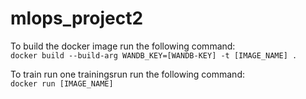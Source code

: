 # mlops_project2
To build the docker image run the following command:<br>
`docker build --build-arg WANDB_KEY=[WANDB-KEY] -t [IMAGE_NAME] .`

To train run one trainingsrun run the following command:<br>
`docker run [IMAGE_NAME]`
